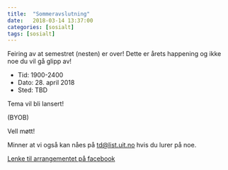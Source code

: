 ```yaml
---
title:  "Sommeravslutning"
date:   2018-03-14 13:37:00
categories: [sosialt]
tags: [sosialt]
---
```

Feiring av at semestret (nesten) er over! Dette er årets happening og ikke noe du vil gå glipp av!

- Tid: 1900-2400
- Dato: 28. april 2018
- Sted: TBD

Tema vil bli lansert!

(BYOB)

Vell møtt!

Minner at vi også kan nåes på [td@list.uit.no](mailto:td@list.uit.no) hvis du lurer på noe.

[Lenke til arrangementet på facebook](https://www.facebook.com/events/347250295774179/)
